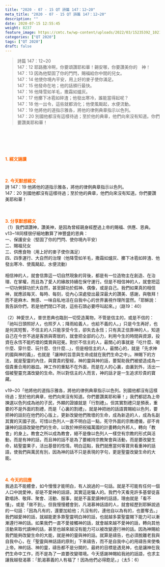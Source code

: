 ```yaml
---
title: "2020 - 07 - 15 QT 詩篇 147：12~20"
meta_title: "2020 - 07 - 15 QT 詩篇 147：12~20"
description: ""
date: 2020-07-15 12:55:45
weight: 8237
feature_image: https://cmtc.tw/wp-content/uploads/2022/03/15235392_10211799862337740_180693556567566654_o-1.webp
categories: ["QT 2020"]
tags: ["QT 2020"]
draft: false
---
```


<blockquote>詩篇 147：12~20<br />
147：12 耶路撒冷啊，你要頌讚耶和華！錫安哪，你要讚美你的　神！<br />
147：13 因為他堅固了你的門閂，賜福給你中間的兒女。<br />
147：14 他使你境內平安，用上好的麥子使你滿足。<br />
147：15 他發命在地；他的話頒行最快。<br />
147：16 他降雪如羊毛，撒霜如爐灰。<br />
147：17 他擲下冰雹如碎渣；他發出寒冷，誰能當得起呢？<br />
147：18 他一出令，這些就都消化；他使風颳起，水便流動。<br />
147：19 他將他的道指示雅各，將他的律例典章指示以色列。<br />
147：20 別國他都沒有這樣待過；至於他的典章，他們向來沒有知道。你們要讚美耶和華！</blockquote><br />
&nbsp;<br />
<br />
&nbsp;<br />
<br />
<span style="color: #ff6600;"><strong>1. </strong><strong>經文誦讀</strong></span><br />
<br />
<span style="color: #ff6600;"><strong> </strong></span><br />
<br />
<span style="color: #ff6600;"><strong>2. 今天默想</strong><strong>經文<br />
</strong></span>詩 147：19 他將他的道指示雅各，將他的律例典章指示以色列。<br />
147：20 別國他都沒有這樣待過；至於他的典章，他們向來沒有知道。你們要讚美耶和華！<br />
<br />
&nbsp;<br />
<br />
<span style="color: #ff6600;"><strong>3. 分享默想經文<br />
</strong></span>（1）我們頌讚神，讚美神，是因為曾經親身經歷過上帝的賜福、供應、恩典。v13~18同樣很仔細地數算了神豐盛的恩典：<br />
一、保護安全（堅固了你的門閂、使你境內平安）<br />
二、賜福兒女<br />
三、供應食物（用上好的麥子使你滿足）<br />
四、四季運行、大自然的治理（他降雪如羊毛，撒霜如爐灰、擲下冰雹如碎渣、他發出寒冷、使風颳起，水便流動）<br />
<br />
相信神的人，就會信靠這一切自然現象的背後，都是有一位造物主在創造、在治理、在掌權，而且為了愛人的緣故持續在保守運行。但是不相信神的人，就會把這一切功勞歸功於大自然，甚至歸功於假神、偶像，或是自己。我們如果真的相信神，就應該每天、每時、每刻，從內心深處發出最深最大的讚美、感謝，與敬拜！而不是麻木、無感、一味自私地活在自我中心的世界裏視作理所當然。「耶穌說：我告訴你們，若是他們閉口不說，這些石頭必要呼叫起來。」（路19：40）<br />
<br />
（2）神愛世人，普世恩典也臨到一切受造萬物，不管是信主的，或是不信的：「祂叫日頭照好人，也照歹人；降雨給義人，也給不義的人。」只是今生再好，也是何其短暫，不信主的人只能享受今生，卻失去永恆；只有真正信靠神的人，知道自己在今世不過是客旅與寄居的，就會把全部的心力，利用今生的時間與資源，投資在永恆不能朽壞的獎賞與冠冕。對於不信主的人，最關心的事就是「吃什麼、喝什麼、穿什麼、玩什麼、住什麼…」，但是相信主的人，最關心的，就是「先求神的國與神的義」，也就是「讓神的旨意與生命成就在我們生命之中」。神賜下的方法，就是聖靈的內住，與寶貴的聖經，神的靈與神的話，要幫助我們被塑造成為一個貴重合用的器皿。神工作的重點不在外面，而是在人的心裏，由裏到外，活出一個被聖靈充滿改變的生命。所以對信主的人而言，神的話才是一生追求珍貴的寶藏。<br />
<br />
v19~20「他將他的道指示雅各，將他的律例典章指示以色列。別國他都沒有這樣待過；至於他的典章，他們向來沒有知道。你們要讚美耶和華！」我們都認為上帝揀選以色列成為祂的子民，外顯的證據就是「行割禮」。但其實割禮只是預表，重要的不是外面的割禮，而是「心裏的割禮」，就是神把祂的話語賞賜給以色列，要把神的話刻在他們的心版上，更新改變他們敗壞的生命，成為新造的人，成為名副其實的天國子民。可惜以色列人一直不明白這一點，死守外面的宗教禮儀，卻不肯讓神的話語改變他們的生命，以致於神把祝福萬國的計畫轉向外邦人，轉向「教會」的身上。教會之所以成為教會，絕不是像以色列人一樣空有宗教的形式與活動，而是有神的話，而且神的話不是為了要維持宗教聚會與活動，而是要改變生命，結聖靈果子，活出基督的性情。明白這點，我們就應當何等寶貝看重神的話語，使我們與萬民有別，因為神的話不只是表現的字句，更是聖靈改變生命的大能。<br />
<br />
<span style="color: #ff6600;"><strong> </strong></span><br />
<br />
<span style="color: #ff6600;"><strong>4. 今天的回應<br />
</strong></span>我過去不能體會，如今慢慢才能明白，有人說過的一句話。就是不可能有任何一個人口中說愛神，卻是不愛神的話語，其實這是騙人的。我們今天看見許多基督徒喜歡唱詩、敬拜、聚會、活動、服事，就是不喜愛讀神的話語，理由就是「看不懂」，或是「做不到」。但我慢慢體會到，凡渴慕神話語的人，就會經歷到耶穌說過的一句話：「因為凡有的，還要加給他；凡沒有的，連他自以為有的，也要奪去。」我們越愛神的話，就越能更多靠聖靈明白神的話，也就越多蒙聖靈賜下能力可以漸漸遵行神的話。如果我們一直不愛接觸神的話，就會越來越不愛神的話，轉向其他活動來取代讀神的話，甚至也越來越沒有能力可以被改變遵行神的話。因為神賜給我們能夠改變生命的大能，就是神的靈與神的話。就算是禱告，也必須脫離老我與自我中心，在「聖靈與神話語的原則」下來禱告，而不是自我中心的用禱告來使喚上帝。神的話、神的靈，禱告都不是分開的，最終的目標是遇見神，也是讓神在我們生命中工作，而不是為了一直要改變環境。今天感謝神賜給我祂的話語，也求主讓我越發渴慕：「飢渴慕義的人有福了！因為他們必得飽足。」（太5：6）<br />
<br />
&nbsp;
        
